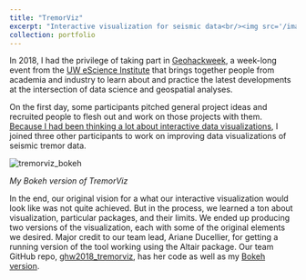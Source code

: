 ```yaml
---
title: "TremorViz"
excerpt: "Interactive visualization for seismic data<br/><img src='/images/blog/tremorviz.gif'><br/>"
collection: portfolio
---
```


In 2018, I had the privilege of taking part in [Geohackweek](http://geohackweek.github.io/), a week-long event from the [UW eScience Institute](https://escience.washington.edu/) that brings together people from academia and industry to learn about and practice the latest developments at the intersection of data science and geospatial analyses.

On the first day, some participants pitched general project ideas and recruited people to flesh out and work on those projects with them. [Because I had been thinking a lot about interactive data visualizations](https://deppen8.github.io/posts/2018/09/shareable-dashboard/), I joined three other participants to work on improving data visualizations of seismic tremor data.

![tremorviz_bokeh](/images/blog/tremorviz.gif)

*My Bokeh version of TremorViz*

In the end, our original vision for a what our interactive visualization would look like was not quite achieved. But in the process, we learned a ton about visualization, particular packages, and their limits. We ended up producing two versions of the visualization, each with some of the original elements we desired. Major credit to our team lead, Ariane Ducellier, for getting a running version of the tool working using the Altair package. Our team GitHub repo, [ghw2018_tremorviz](https://github.com/geohackweek/ghw2018_tremorviz/), has her code as well as my [Bokeh version](https://github.com/geohackweek/ghw2018_tremorviz/tree/master/tremorviz_bokeh).
